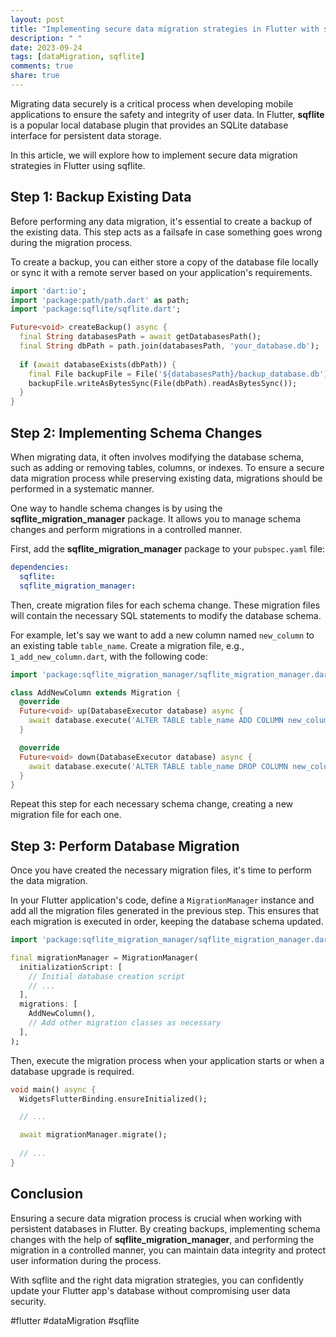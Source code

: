 ```yaml
---
layout: post
title: "Implementing secure data migration strategies in Flutter with sqflite"
description: " "
date: 2023-09-24
tags: [dataMigration, sqflite]
comments: true
share: true
---
```


Migrating data securely is a critical process when developing mobile applications to ensure the safety and integrity of user data. In Flutter, **sqflite** is a popular local database plugin that provides an SQLite database interface for persistent data storage.

In this article, we will explore how to implement secure data migration strategies in Flutter using sqflite.

## Step 1: Backup Existing Data

Before performing any data migration, it's essential to create a backup of the existing data. This step acts as a failsafe in case something goes wrong during the migration process.

To create a backup, you can either store a copy of the database file locally or sync it with a remote server based on your application's requirements. 

```dart
import 'dart:io';
import 'package:path/path.dart' as path;
import 'package:sqflite/sqflite.dart';

Future<void> createBackup() async {
  final String databasesPath = await getDatabasesPath();
  final String dbPath = path.join(databasesPath, 'your_database.db');
  
  if (await databaseExists(dbPath)) {
    final File backupFile = File('${databasesPath}/backup_database.db');
    backupFile.writeAsBytesSync(File(dbPath).readAsBytesSync());
  }
}
```

## Step 2: Implementing Schema Changes

When migrating data, it often involves modifying the database schema, such as adding or removing tables, columns, or indexes. To ensure a secure data migration process while preserving existing data, migrations should be performed in a systematic manner.

One way to handle schema changes is by using the **sqflite_migration_manager** package. It allows you to manage schema changes and perform migrations in a controlled manner.

First, add the **sqflite_migration_manager** package to your `pubspec.yaml` file:

```yaml
dependencies:
  sqflite:
  sqflite_migration_manager:
```

Then, create migration files for each schema change. These migration files will contain the necessary SQL statements to modify the database schema.

For example, let's say we want to add a new column named `new_column` to an existing table `table_name`. Create a migration file, e.g., `1_add_new_column.dart`, with the following code:

```dart
import 'package:sqflite_migration_manager/sqflite_migration_manager.dart';

class AddNewColumn extends Migration {
  @override
  Future<void> up(DatabaseExecutor database) async {
    await database.execute('ALTER TABLE table_name ADD COLUMN new_column TEXT');
  }

  @override
  Future<void> down(DatabaseExecutor database) async {
    await database.execute('ALTER TABLE table_name DROP COLUMN new_column');
  }
}
```

Repeat this step for each necessary schema change, creating a new migration file for each one.

## Step 3: Perform Database Migration

Once you have created the necessary migration files, it's time to perform the data migration.

In your Flutter application's code, define a `MigrationManager` instance and add all the migration files generated in the previous step. This ensures that each migration is executed in order, keeping the database schema updated.

```dart
import 'package:sqflite_migration_manager/sqflite_migration_manager.dart';

final migrationManager = MigrationManager(
  initializationScript: [
    // Initial database creation script
    // ...
  ],
  migrations: [
    AddNewColumn(),
    // Add other migration classes as necessary
  ],
);
```

Then, execute the migration process when your application starts or when a database upgrade is required. 

```dart
void main() async {
  WidgetsFlutterBinding.ensureInitialized();

  // ...

  await migrationManager.migrate();
  
  // ...
}
```

## Conclusion

Ensuring a secure data migration process is crucial when working with persistent databases in Flutter. By creating backups, implementing schema changes with the help of **sqflite_migration_manager**, and performing the migration in a controlled manner, you can maintain data integrity and protect user information during the process.

With sqflite and the right data migration strategies, you can confidently update your Flutter app's database without compromising user data security.

#flutter #dataMigration #sqflite
